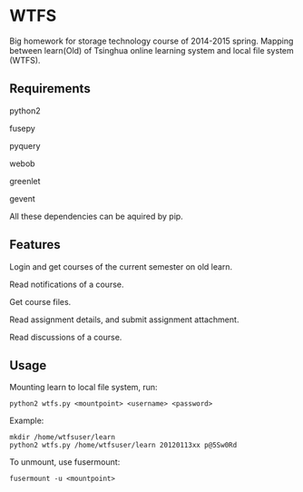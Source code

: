 # WTFS
Big homework for storage technology course of 2014-2015 spring.
Mapping between learn(Old) of Tsinghua online learning system and local file system (WTFS).

## Requirements
python2

fusepy

pyquery

webob

greenlet

gevent

All these dependencies can be aquired by pip.

## Features
Login and get courses of the current semester on old learn.

Read notifications of a course.

Get course files.

Read assignment details, and submit assignment attachment.

Read discussions of a course.

## Usage
Mounting learn to local file system, run:
```
python2 wtfs.py <mountpoint> <username> <password>
```

Example:
```
mkdir /home/wtfsuser/learn
python2 wtfs.py /home/wtfsuser/learn 20120113xx p@5Sw0Rd
```

To unmount, use fusermount:
```
fusermount -u <mountpoint>
```
